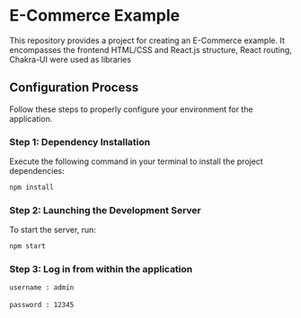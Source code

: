 # E-Commerce Example

This repository provides a project for creating an E-Commerce example. It encompasses the frontend HTML/CSS and React.js structure, React routing, Chakra-UI were used as libraries
## Configuration Process

Follow these steps to properly configure your environment for the application.

### Step 1: Dependency Installation

Execute the following command in your terminal to install the project dependencies:

```sh
npm install
```

### Step 2: Launching the Development Server

To start the server, run:

```sh
npm start
```

### Step 3: Log in from within the application

```username : admin ```
</br>
</br>
```password : 12345 ```

